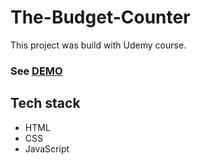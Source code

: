 # The-Budget-Counter
This project was build with Udemy course.
### See [DEMO](https://kotwin98.github.io/The-Budget-Counter/)
## Tech stack
- HTML
- CSS
- JavaScript
